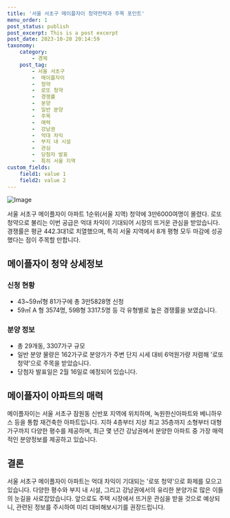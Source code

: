 ```yaml
---
title: '서울 서초구 메이플자이 청약전략과 주목 포인트'
menu_order: 1
post_status: publish
post_excerpt: This is a post excerpt
post_date: 2023-10-20 20:14:59
taxonomy:
    category:
        - 경제
    post_tag:
        - 서울 서초구
        -  메이플자이
        -  청약
        -  로또 청약
        -  경쟁률
        -  분양
        -  일반 분양
        -  주목
        -  매력
        -  강남권
        -  억대 차익
        -  부지 내 시설
        -  관심
        -  당첨자 발표
        -  특히 서울 지역
custom_fields:
    field1: value 1
    field2: value 2
---
```


![Image](https://imgnews.pstatic.net/image/029/2024/02/06/0002854046_001_20240206200514885.jpg?type=w647)


서울 서초구 메이플자이 아파트 1순위(서울 지역) 청약에 3만6000여명이 몰렸다. 로또 청약으로 불리는 이번 공급은 억대 차익이 기대되어 시장의 뜨거운 관심을 받았습니다. 경쟁률은 평균 442.3대1로 치열했으며, 특히 서울 지역에서 8개 평형 모두 마감에 성공했다는 점이 주목할 만합니다.

## 메이플자이 청약 상세정보
### 신청 현황
- 43~59㎡형 81가구에 총 3만5828명 신청
- 59㎡ A 형 3574명, 59B형 3317.5명 등 각 유형별로 높은 경쟁률을 보였습니다.

### 분양 정보
- 총 29개동, 3307가구 규모
- 일반 분양 물량은 162가구로 분양가가 주변 단지 시세 대비 6억원가량 저렴해 '로또 청약'으로 주목을 받았습니다.
- 당첨자 발표일은 2월 16일로 예정되어 있습니다.

## 메이플자이 아파트의 매력
메이플자이는 서울 서초구 잠원동 신반포 지역에 위치하며, 녹원한신아파트와 베니하우스 등을 통합 재건축한 아파트입니다. 지하 4층부터 지상 최고 35층까지 소형부터 대형 가구까지 다양한 평수를 제공하며, 최근 몇 년간 강남권에서 분양한 아파트 중 가장 매력적인 분양정보를 제공하고 있습니다.

## 결론
서울 서초구 메이플자이 아파트는 억대 차익이 기대되는 '로또 청약'으로 화제를 모으고 있습니다. 다양한 평수와 부지 내 시설, 그리고 강남권에서의 유리한 분양가로 많은 이들의 눈길을 사로잡았습니다. 앞으로도 주택 시장에서 뜨거운 관심을 받을 것으로 예상되니, 관련된 정보를 주시하여 미리 대비해보시기를 권장드립니다.
